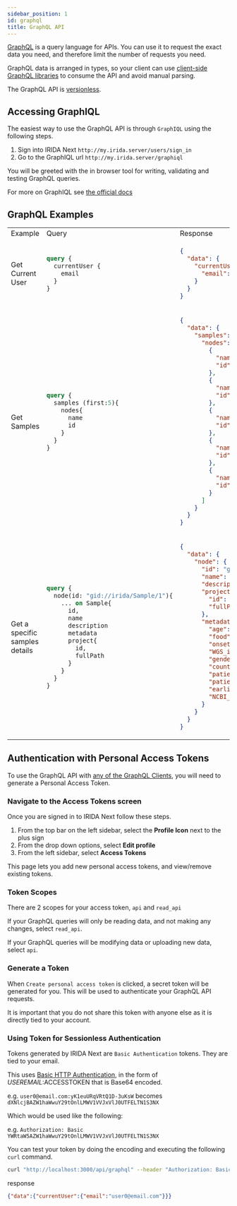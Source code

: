 ```yaml
---
sidebar_position: 1
id: graphql
title: GraphQL API
---
```


[GraphQL](https://graphql.org/) is a query language for APIs. You can use it to request the exact data you need, and therefore limit the number of requests you need.

GraphQL data is arranged in types, so your client can use [client-side GraphQL libraries](https://graphql.org/code/#graphql-clients) to consume the API and avoid manual parsing.

The GraphQL API is [versionless](https://graphql.org/learn/best-practices/#versioning).

## Accessing GraphIQL

The easiest way to use the GraphQL API is through `GraphIQL` using the following steps.

1. Sign into IRIDA Next `http://my.irida.server/users/sign_in`
2. Go to the GraphIQL url `http://my.irida.server/graphiql`

You will be greeted with the in browser tool for writing, validating and testing GraphQL queries.

For more on GraphIQL see [the official docs](https://graphql-dotnet.github.io/docs/getting-started/graphiql/)

## GraphQL Examples

<table>
<tr>
<td> Example </td> <td> Query </td> <td> Response </td>
</tr>
<tr>
<td> Get Current User </td>
<td>

```graphql
query {
  currentUser {
    email
  }
}
```

</td>
<td>

```json
{
  "data": {
    "currentUser": {
      "email": "user0@email.com"
    }
  }
}
```

</td>
</tr>
<tr>
<td> Get Samples </td>
<td>

```graphql
query {
  samples (first:5){
    nodes{
      name
      id
    }
  }
}
```

</td>
<td>

```json
{
  "data": {
    "samples": {
      "nodes": [
        {
          "name": "Bacillus anthracis/Outbreak 2022 Sample 1",
          "id": "gid://irida/Sample/1"
        },
        {
          "name": "Bacillus anthracis/Outbreak 2022 Sample 2",
          "id": "gid://irida/Sample/2"
        },
        {
          "name": "Bacillus anthracis/Outbreak 2022 Sample 3",
          "id": "gid://irida/Sample/3"
        },
        {
          "name": "Bacillus anthracis/Outbreak 2022 Sample 4",
          "id": "gid://irida/Sample/4"
        },
        {
          "name": "Bacillus anthracis/Outbreak 2022 Sample 5",
          "id": "gid://irida/Sample/5"
        }
      ]
    }
  }
}
```

</td>
</tr>

<tr>
<td> Get a specific samples details </td>
<td>

```graphql
query {
  node(id: "gid://irida/Sample/1"){
    ... on Sample{
      id,
      name
      description
      metadata
      project{
        id,
        fullPath
      }
    }
  }
}
```

</td>
<td>

```json
{
  "data": {
    "node": {
      "id": "gid://irida/Sample/1",
      "name": "Bacillus anthracis/Outbreak 2022 Sample 1",
      "description": "This is a description for sample Bacillus anthracis/Outbreak 2022 Sample 1.",
      "project": {
        "id": "gid://irida/Project/1",
        "fullPath": "bacillus/bacillus-anthracis/outbreak-2022"
      },
      "metadata": {
        "age": 40,
        "food": "Cheeseburger",
        "onset": "2022-06-21",
        "WGS_id": 6862301436,
        "gender": "Female",
        "country": "Gabon",
        "patient_age": 8,
        "patient_sex": "Male",
        "earliest_date": "2022-10-03",
        "NCBI_ACCESSION": "NM_7807606.5"
      }
    }
  }
}
```

</td>
</tr>
</table>

## Authentication with Personal Access Tokens

To use the GraphQL API with [any of the GraphQL Clients](https://graphql.org/code/#graphql-clients), you will need to generate a Personal Access Token.

### Navigate to the Access Tokens screen

Once you are signed in to IRIDA Next follow these steps.

1. From the top bar on the left sidebar, select the **Profile Icon** next to the plus sign
2. From the drop down options, select **Edit profile**
3. From the left sidebar, select **Access Tokens**

This page lets you add new personal access tokens, and view/remove existing tokens.

### Token Scopes

There are 2 scopes for your access token, `api` and `read_api`

If your GraphQL queries will only be reading data, and not making any changes, select `read_api`.

If your GraphQL queries will be modifying data or uploading new data, select `api`.

### Generate a Token

When `Create personal access token` is clicked, a secret token will be generated for you. This will be used to authenticate your GraphQL API requests.

It is important that you do not share this token with anyone else as it is directly tied to your account.

### Using Token for Sessionless Authentication

Tokens generated by IRIDA Next are `Basic Authentication` tokens. They are tied to your email.

This uses [Basic HTTP Authentication](https://datatracker.ietf.org/doc/html/rfc7617), in the form of $USEREMAIL:$ACCESSTOKEN that is Base64 encoded.

e.g. `user0@email.com:yK1euURqVRtQ1D-3uKsW` becomes `dXNlcjBAZW1haWwuY29tOnlLMWV1VVJxVlJ0UTFELTN1S3NX`

Which would be used like the following:

e.g. `Authorization: Basic YWRtaW5AZW1haWwuY29tOnlLMWV1VVJxVlJ0UTFELTN1S3NX`

You can test your token by doing the encoding and executing the following `curl` command.

```bash
curl "http://localhost:3000/api/graphql" --header "Authorization: Basic <your token here>" --header "Content-Type: application/json" --request POST --data "{\"query\": \"query {currentUser{email}}}\"}"
```

response

```json
{"data":{"currentUser":{"email":"user0@email.com"}}}
```
